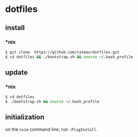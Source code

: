 dotfiles
========

## install

### *nix

```bash
$ git clone  https://github.com/ratmav/dotfiles.git
$ cd dotfiles && ./bootstrap.sh && source ~/.bash_profile
```

## update

### *nix

```bash
$ cd dotfiles
$ ./bootstrap.sh && source ~/.bash_profile
```

## initialization

on the `nvim` command line, run `:PlugInstall`.
